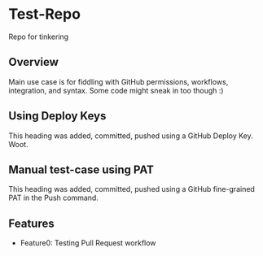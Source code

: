 # Test-Repo
Repo for tinkering

## Overview
Main use case is for fiddling with GitHub permissions, workflows, integration, and syntax. Some code might sneak in too though :)

## Using Deploy Keys
This heading was added, committed, pushed using a GitHub Deploy Key. Woot.

## Manual test-case using PAT
This heading was added, committed, pushed using a GitHub fine-grained PAT in the Push command.

## Features
- Feature0: Testing Pull Request workflow
